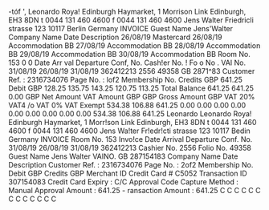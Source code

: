 -tóf ', Leonardo Roya! Edinburgh Haymarket, 1 Morrison Link Edinburgh, EH3 8DN t 0044 131 460 4600 f 0044 131 460 4600 Jens Walter Friedricli strasse 123 10117 Berlin Germany INVOICE Guest Name Jens'Walter Company Name Date Description 26/08/19 Mastercard 26/08/19 Accommodation BB 27/08/19 Accommodation BB 28/08/19 Accommodation BB 29/08/19 Accommodation BB 30/08/19 Accommodation BB Room No. 153 0 0 Date Arr val Departure Conf, No. Cash!er No. ! Fo o No . VAI No. 31/08/19 26/08/19 31/08/19 362412213 2556 49358 GB 2871^83 Customer Ref. : 2316734076 Page No. : lof2 Membership No. Credits GBP 641.25 Debit GBP 128.25 135.75 143.25 120.75 113.25 Total Balance 641.25 641.25 0.00 GBP Net Amount VAT Amount GBP GBP Gross Amount GBP VAT 20% VAT4 /o VAT 0% VAT Exempt 534.38 106.88 641.25 0.00 0.00 0.00 0.00 0.00 0.00 0.00 0.00 0.00 534.38 106.88 641.25 Leonardo Leonardo Roya! Edinburgh Haymarket, 1 Morr!son Link Edinburgh, EH3 8DN t 0044 131 460 4600 f 0044 131 460 4600 Jens Wa!ter Fr!edr!cti strasse 123 10117 Bedin Germany INVOICE Room No. 153 Invo!ce Date Arrival Departure Conf. No. 31/08/19 26/08/19 31/08/19 362412213 Cashier No. 2556 Folio No. 49358 Guest Name Jens Walter VAINO. GB 287154183 Company Name Date Description Customer Ref. : 2316734076 Page No. : 2of2 Membership No. Debit GBP Credits GBP Merchant ID Credit Card # C5052 Transaction ID 307154083 Credit Card Expiry : C/C Approval Code Capture Method : Manual Approval Amount : 641.25 - ransaction Amount : 641.25 C C C C C C C C C C C C C